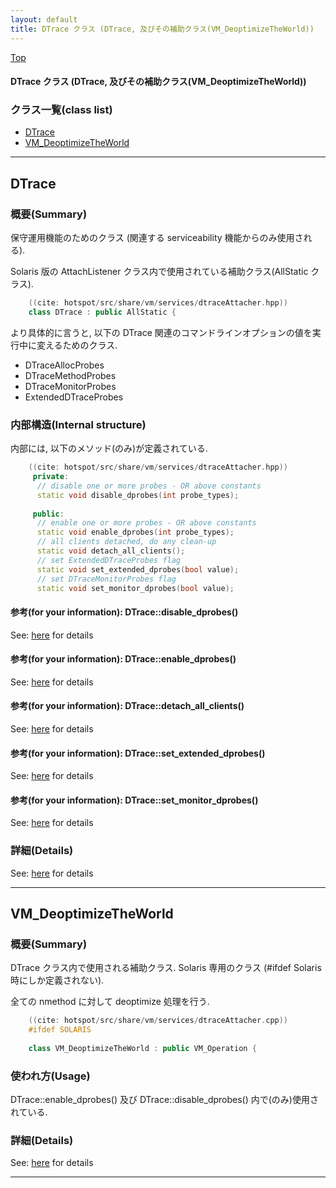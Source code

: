 ```yaml
---
layout: default
title: DTrace クラス (DTrace, 及びその補助クラス(VM_DeoptimizeTheWorld))
---
```

[Top](../index.html)

#### DTrace クラス (DTrace, 及びその補助クラス(VM_DeoptimizeTheWorld))



### クラス一覧(class list)

  * [DTrace](#nopv6RrM2h)
  * [VM_DeoptimizeTheWorld](#nougXBkwDc)


---
## <a name="nopv6RrM2h" id="nopv6RrM2h">DTrace</a>

### 概要(Summary)
保守運用機能のためのクラス (関連する serviceability 機能からのみ使用される).

Solaris 版の AttachListener クラス内で使用されている補助クラス(AllStatic クラス).


```cpp
    ((cite: hotspot/src/share/vm/services/dtraceAttacher.hpp))
    class DTrace : public AllStatic {
```

より具体的に言うと, 以下の DTrace 関連のコマンドラインオプションの値を実行中に変えるためのクラス.

* DTraceAllocProbes
* DTraceMethodProbes
* DTraceMonitorProbes
* ExtendedDTraceProbes

### 内部構造(Internal structure)
内部には, 以下のメソッド(のみ)が定義されている.


```cpp
    ((cite: hotspot/src/share/vm/services/dtraceAttacher.hpp))
     private:
      // disable one or more probes - OR above constants
      static void disable_dprobes(int probe_types);
    
     public:
      // enable one or more probes - OR above constants
      static void enable_dprobes(int probe_types);
      // all clients detached, do any clean-up
      static void detach_all_clients();
      // set ExtendedDTraceProbes flag
      static void set_extended_dprobes(bool value);
      // set DTraceMonitorProbes flag
      static void set_monitor_dprobes(bool value);
```

#### 参考(for your information): DTrace::disable_dprobes()
See: [here](no31150YYb.html) for details
#### 参考(for your information): DTrace::enable_dprobes()
See: [here](no2114N1E.html) for details
#### 参考(for your information): DTrace::detach_all_clients()
See: [here](no31150lih.html) for details
#### 参考(for your information): DTrace::set_extended_dprobes()
See: [here](no31150ysn.html) for details
#### 参考(for your information): DTrace::set_monitor_dprobes()
See: [here](no31150_2t.html) for details



### 詳細(Details)
See: [here](../doxygen/classDTrace.html) for details

---
## <a name="nougXBkwDc" id="nougXBkwDc">VM_DeoptimizeTheWorld</a>

### 概要(Summary)
DTrace クラス内で使用される補助クラス.
Solaris 専用のクラス (#ifdef Solaris 時にしか定義されない).

全ての nmethod に対して deoptimize 処理を行う.


```cpp
    ((cite: hotspot/src/share/vm/services/dtraceAttacher.cpp))
    #ifdef SOLARIS
    
    class VM_DeoptimizeTheWorld : public VM_Operation {
```

### 使われ方(Usage)
DTrace::enable_dprobes() 及び DTrace::disable_dprobes() 内で(のみ)使用されている.




### 詳細(Details)
See: [here](../doxygen/classVM__DeoptimizeTheWorld.html) for details

---
